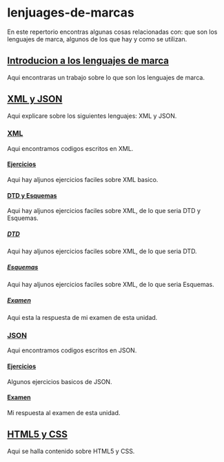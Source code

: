 # lenjuages-de-marcas
En este repertorio encontras algunas cosas relacionadas con: que son los lenguajes de marca, algunos de los que hay y como se utilizan. 

## [Introducion a los lenguajes de marca](https://github.com/teljoa/lenjuages-de-marcas/tree/main/Introduccion)
Aqui encontraras un trabajo sobre lo que son los lenguajes de marca.

## [XML y JSON](https://github.com/teljoa/lenjuages-de-marcas/tree/main/XML%20y%20JSON)
Aqui explicare sobre los siguientes lenguajes: XML y JSON.

### [XML](https://github.com/teljoa/lenjuages-de-marcas/tree/main/XML%20y%20JSON/XML)
Aqui encontramos codigos escritos en XML.

#### [Ejercicios](https://github.com/teljoa/lenjuages-de-marcas/tree/main/XML%20y%20JSON/XML/Ejercicios)
Aqui hay aljunos ejercicios faciles sobre XML basico.

#### [DTD y Esquemas](https://github.com/teljoa/lenjuages-de-marcas/tree/main/XML%20y%20JSON/XML/DTD%20y%20Esquemas)
Aqui hay aljunos ejercicios faciles sobre XML, de lo que seria DTD y Esquemas.

##### [DTD](https://github.com/teljoa/lenjuages-de-marcas/tree/main/XML%20y%20JSON/XML/DTD%20y%20Esquemas/DTD)
Aqui hay aljunos ejercicios faciles sobre XML, de lo que seria DTD.

##### [Esquemas](https://github.com/teljoa/lenjuages-de-marcas/tree/main/XML%20y%20JSON/XML/DTD%20y%20Esquemas/Esquemas)
Aqui hay aljunos ejercicios faciles sobre XML, de lo que seria Esquemas.

##### [Examen](https://github.com/teljoa/lenjuages-de-marcas/tree/main/XML%20y%20JSON/XML/DTD%20y%20Esquemas/Examen/GarciaTellez_Joaquin_dtd_schema)
Aqui esta la respuesta de mi examen de esta unidad.

### [JSON](https://github.com/teljoa/lenjuages-de-marcas/tree/main/XML%20y%20JSON/JSON)
Aqui encontramos codigos escritos en JSON.

#### [Ejercicios](https://github.com/teljoa/lenjuages-de-marcas/tree/main/XML%20y%20JSON/JSON/Ejercicio)
Algunos ejercicios basicos de JSON.

#### [Examen](https://github.com/teljoa/lenjuages-de-marcas/tree/main/XML%20y%20JSON/JSON/Examen)
Mi respuesta al examen de esta unidad. 

## [HTML5 y CSS]()
Aqui se halla contenido sobre HTML5 y CSS.
